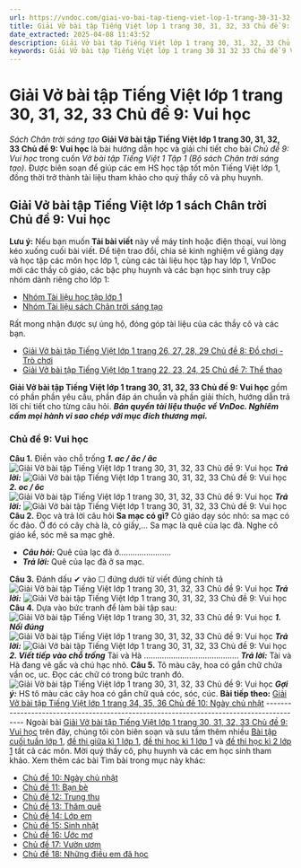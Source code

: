 ```yaml
---
url: https://vndoc.com/giai-vo-bai-tap-tieng-viet-lop-1-trang-30-31-32-33-chu-de-9-vui-hoc-207419
title: Giải Vở bài tập Tiếng Việt lớp 1 trang 30, 31, 32, 33 Chủ đề 9: Vui học - Sách Chân trời sáng tạo - VnDoc.com
date_extracted: 2025-04-08 11:43:52
description: Giải Vở bài tập Tiếng Việt lớp 1 trang 30, 31, 32, 33 Chủ đề 9: Vui học được biên soạn nhằm giúp các em HS học tập tốt môn Tiếng Việt lớp 1. Mời các bạn tham khảo.
keywords: Giải Vở bài tập Tiếng Việt lớp 1 trang 30 31 32 33 Chủ đề 9 Vui học,Giải vở bài tập Chân trời sáng tạo,Giải vở bài tập Tiếng Việt Tập 1 Bài 9,Giải bài 1 vở bài tập Tiếng Việt 1,Giải chi tiết bài tập tiếng việt 1,Vở bài tập Tiếng Việt Chân trời 1,Giải VBT TV Chân trời 1,Giải chi tiết bài tập Tiếng Việt Chân trời,Chủ đề 9 Vui học,Giải vở bài tập tiếng việt chân trời trang 30 31 32 33
---
```


# Giải Vở bài tập Tiếng Việt lớp 1 trang 30, 31, 32, 33 Chủ đề 9: Vui học
 _Sách Chân trời sáng tạo_
**Giải Vở bài tập Tiếng Việt lớp 1 trang 30, 31, 32, 33 Chủ đề 9: Vui học** là bài hướng dẫn học và giải chi tiết cho bài _Chủ đề 9: Vui học_ trong cuốn _Vở bài tập Tiếng Việt 1 Tập 1 \(Bộ sách Chân trời sáng tạo\)_. Được biên soạn để giúp các em HS học tập tốt môn Tiếng Việt lớp 1, đồng thời trở thành tài liệu tham khảo cho quý thầy cô và phụ huynh.
## Giải Vở bài tập Tiếng Việt lớp 1 sách Chân trời Chủ đề 9: Vui học
**Lưu ý:** Nếu bạn muốn **Tải bài viết** này về máy tính hoặc điện thoại, vui lòng kéo xuống cuối bài viết.
Để tiện trao đổi, chia sẻ kinh nghiệm về giảng dạy và học tập các môn học lớp 1, cùng các tài liệu học tập hay lớp 1, VnDoc mời các thầy cô giáo, các bậc phụ huynh và các bạn học sinh truy cập nhóm dành riêng cho lớp 1:
  * [Nhóm Tài liệu học tập lớp 1](<https://vndoc.com/goto?q=aHR0cHM6Ly93d3cuZmFjZWJvb2suY29tL2dyb3Vwcy9UYWkubGlldS5ob2MudGFwLmxvcC4xLlZORE9D>)
  * [Nhóm Tài liệu sách Chân trời sáng tạo](</goto?u=aHR0cHM6Ly93d3cuZmFjZWJvb2suY29tL2dyb3Vwcy8zOTc3ODM0NjEyMDQ1MDYv>)

Rất mong nhận được sự ủng hộ, đóng góp tài liệu của các thầy cô và các bạn.
  * [Giải Vở bài tập Tiếng Việt lớp 1 trang 26, 27, 28, 29 Chủ đề 8: Đồ chơi - Trò chơi](<https://vndoc.com/giai-vo-bai-tap-tieng-viet-lop-1-trang-26-27-28-29-chu-de-8-do-choi-tro-choi-207417>)
  * [Giải Vở bài tập Tiếng Việt lớp 1 trang 22, 23, 24, 25 Chủ đề 7: Thể thao](<https://vndoc.com/giai-vo-bai-tap-tieng-viet-lop-1-trang-22-23-24-25-chu-de-7-the-thao-206768>)

**Giải Vở bài tập Tiếng Việt lớp 1 trang 30, 31, 32, 33 Chủ đề 9: Vui học** gồm có phần phần yêu cầu, phần đáp án chuẩn và phần giải thích, hướng dẫn trả lời chi tiết cho từng câu hỏi.
_**Bản quyền tài liệu thuộc về VnDoc. Nghiêm cấm mọi hành vi sao chép với mục đích thương mại.**_
### Chủ đề 9: Vui học
**Câu 1.** Điền vào chỗ trống
 _**1\. ac / ăc / âc**_
![Giải Vở bài tập Tiếng Việt lớp 1 trang 30, 31, 32, 33 Chủ đề 9: Vui học](https://i.vdoc.vn/data/image/2020/10/24/giai-vo-bai-tap-tieng-viet-1-sach-chan-troi-trang-30-31-32-33-chu-de-9-vui-hoc-h1.jpg)
 _**Trả lời:**_
![Giải Vở bài tập Tiếng Việt lớp 1 trang 30, 31, 32, 33 Chủ đề 9: Vui học](https://i.vdoc.vn/data/image/2020/10/24/giai-vo-bai-tap-tieng-viet-1-sach-chan-troi-trang-30-31-32-33-chu-de-9-vui-hoc-h1-giai.jpg)
_**2\. oc / ôc**_
![Giải Vở bài tập Tiếng Việt lớp 1 trang 30, 31, 32, 33 Chủ đề 9: Vui học](https://i.vdoc.vn/data/image/2020/10/24/giai-vo-bai-tap-tieng-viet-1-sach-chan-troi-trang-30-31-32-33-chu-de-9-vui-hoc-h2.jpg)
 _**Trả lời:**_
![Giải Vở bài tập Tiếng Việt lớp 1 trang 30, 31, 32, 33 Chủ đề 9: Vui học](https://i.vdoc.vn/data/image/2020/10/24/giai-vo-bai-tap-tieng-viet-1-sach-chan-troi-trang-30-31-32-33-chu-de-9-vui-hoc-h2-giai.jpg)
**Câu 2.** Đọc và trả lời câu hỏi
**Sa mạc có gì?**
Cô giáo dạy sóc nhỏ: sa mạc có ốc đảo. Ở đó có cây chà là, cỏ giấy,… Sa mạc là quê của lạc đà. Nghe cô giáo kể, sóc mê sa mạc ghê.
  * _**Câu hỏi:**_ Quê của lạc đà ở…………………..
  * _**Trả lời:**_ Quê của lạc đà ở sa mạc.

**Câu 3.** Đánh dấu ✔ vào ☐ đứng dưới từ viết đúng chính tả
![Giải Vở bài tập Tiếng Việt lớp 1 trang 30, 31, 32, 33 Chủ đề 9: Vui học](https://i.vdoc.vn/data/image/2020/10/24/giai-vo-bai-tap-tieng-viet-1-sach-chan-troi-trang-30-31-32-33-chu-de-9-vui-hoc-h3.jpg)
_**Trả lời:**_
![Giải Vở bài tập Tiếng Việt lớp 1 trang 30, 31, 32, 33 Chủ đề 9: Vui học](https://i.vdoc.vn/data/image/2020/10/24/giai-vo-bai-tap-tieng-viet-1-sach-chan-troi-trang-30-31-32-33-chu-de-9-vui-hoc-h3-giai.jpg)
**Câu 4.** Dựa vào bức tranh để làm bài tập sau:
![Giải Vở bài tập Tiếng Việt lớp 1 trang 30, 31, 32, 33 Chủ đề 9: Vui học](https://i.vdoc.vn/data/image/2020/10/24/giai-vo-bai-tap-tieng-viet-1-sach-chan-troi-trang-30-31-32-33-chu-de-9-vui-hoc-h4.jpg)
_**1\. Nối đúng**_
![Giải Vở bài tập Tiếng Việt lớp 1 trang 30, 31, 32, 33 Chủ đề 9: Vui học](https://i.vdoc.vn/data/image/2020/10/24/giai-vo-bai-tap-tieng-viet-1-sach-chan-troi-trang-30-31-32-33-chu-de-9-vui-hoc-h6.jpg)
 _**Trả lời:**_
![Giải Vở bài tập Tiếng Việt lớp 1 trang 30, 31, 32, 33 Chủ đề 9: Vui học](https://i.vdoc.vn/data/image/2020/10/24/giai-vo-bai-tap-tieng-viet-1-sach-chan-troi-trang-30-31-32-33-chu-de-9-vui-hoc-h7.jpg)
_**2\. Viết tiếp vào chỗ trống**_
Tài và Hà ……………………………………
 _**Trả lời:**_
Tài và Hà đang vẽ gấc và chú hạc nhỏ.
**Câu 5.** Tô màu cây, hoa có gắn chữ chứa vần oc, uc. Đọc các chữ có trong bức tranh đó.
![Giải Vở bài tập Tiếng Việt lớp 1 trang 30, 31, 32, 33 Chủ đề 9: Vui học](https://i.vdoc.vn/data/image/2020/10/24/giai-vo-bai-tap-tieng-viet-1-sach-chan-troi-trang-30-31-32-33-chu-de-9-vui-hoc-h5.jpg)
_**Gợi ý:**_ HS tô màu các cây hoa có gắn chữ quả cóc, sóc, cúc.
**Bài tiếp theo:** [Giải Vở bài tập Tiếng Việt lớp 1 trang 34, 35, 36 Chủ đề 10: Ngày chủ nhật](<https://vndoc.com/giai-vo-bai-tap-tieng-viet-lop-1-trang-34-35-36-chu-de-10-ngay-chu-nhat-207424>)
\-----------------------------------------------------------------------------------------
Ngoài bài [Giải Vở bài tập Tiếng Việt lớp 1 trang 30, 31, 32, 33 Chủ đề 9: Vui học](<https://vndoc.com/giai-vo-bai-tap-tieng-viet-lop-1-trang-30-31-32-33-chu-de-9-vui-hoc-207419>) trên đây, chúng tôi còn biên soạn và sưu tầm thêm nhiều [Bài tập cuối tuần lớp 1](<https://vndoc.com/bai-tap-cuoi-tuan-lop1>), [đề thi giữa kì 1 lớp 1](<https://vndoc.com/de-thi-giua-ki-1-lop1>), [đề thi học kì 1 lớp 1](<https://vndoc.com/de-thi-hoc-ki-1-lop1>) và [đề thi học kì 2 lớp 1](<https://vndoc.com/de-thi-hoc-ki-2-lop1>) tất cả các môn. Mời quý thầy cô, phụ huynh và các em học sinh tham khảo.
Xem thêm các bài Tìm bài trong mục này khác:
  * [Chủ đề 10: Ngày chủ nhật](</giai-vo-bai-tap-tieng-viet-lop-1-trang-34-35-36-chu-de-10-ngay-chu-nhat-207424>)
  * [Chủ đề 11: Bạn bè](</giai-vo-bai-tap-tieng-viet-lop-1-trang-37-38-39-chu-de-11-ban-be-223189>)
  * [Chủ đề 12: Trung thu](</giai-vo-bai-tap-tieng-viet-lop-1-trang-40-41-42-chu-de-12-trung-thu-223193>)
  * [Chủ đề 13: Thăm quê](</giai-vo-bai-tap-tieng-viet-lop-1-trang-43-44-45-chu-de-13-tham-que-223200>)
  * [Chủ đề 14: Lớp em](</giai-vbt-tieng-viet-1-trang-46-47-48-chu-de-14-lop-em-232446>)
  * [Chủ đề 15: Sinh nhật](</giai-vbt-tieng-viet-1-trang-49-50-51-chu-de-15-sinh-nhat-232800>)
  * [Chủ đề 16: Ước mơ](</giai-vbt-tieng-viet-1-trang-52-53-54-chu-de-16-uoc-mo-232807>)
  * [Chủ đề 17: Vườn ươm](</giai-vbt-tieng-viet-1-trang-55-56-57-chu-de-17-vuon-uom-232824>)
  * [Chủ đề 18: Những điều em đã học](</giai-vbt-tieng-viet-1-trang-58-59-60-chu-de-18-nhung-dieu-em-da-hoc-232832>)

